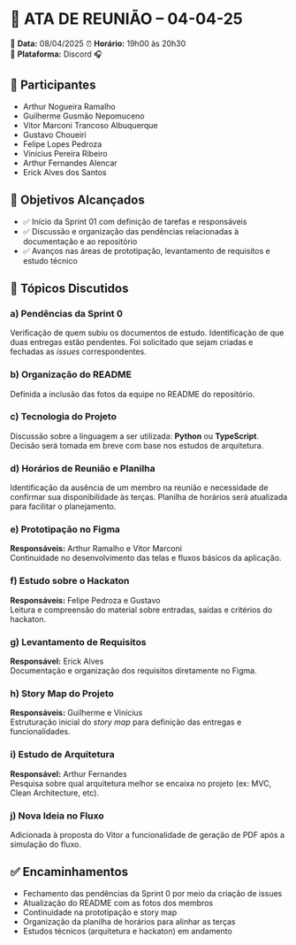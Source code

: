 # 📝 ATA DE REUNIÃO – 04-04-25

📅 **Data:** 08/04/2025
⏰ **Horário:** 19h00 às 20h30  
📍 **Plataforma:** Discord 🎧  

## 👥 Participantes
- Arthur Nogueira Ramalho  
- Guilherme Gusmão Nepomuceno  
- Vitor Marconi Trancoso Albuquerque  
- Gustavo Choueiri  
- Felipe Lopes Pedroza  
- Vinícius Pereira Ribeiro  
- Arthur Fernandes Alencar  
- Erick Alves dos Santos  

## 🎯 Objetivos Alcançados
- ✅ Início da Sprint 01 com definição de tarefas e responsáveis  
- ✅ Discussão e organização das pendências relacionadas à documentação e ao repositório  
- ✅ Avanços nas áreas de prototipação, levantamento de requisitos e estudo técnico  

## 📌 Tópicos Discutidos

### a) Pendências da Sprint 0
Verificação de quem subiu os documentos de estudo. Identificação de que duas entregas estão pendentes. Foi solicitado que sejam criadas e fechadas as *issues* correspondentes.

### b) Organização do README
Definida a inclusão das fotos da equipe no README do repositório.

### c) Tecnologia do Projeto
Discussão sobre a linguagem a ser utilizada: **Python** ou **TypeScript**. Decisão será tomada em breve com base nos estudos de arquitetura.

### d) Horários de Reunião e Planilha
Identificação da ausência de um membro na reunião e necessidade de confirmar sua disponibilidade às terças. Planilha de horários será atualizada para facilitar o planejamento.

### e) Prototipação no Figma
**Responsáveis:** Arthur Ramalho e Vitor Marconi  
Continuidade no desenvolvimento das telas e fluxos básicos da aplicação.

### f) Estudo sobre o Hackaton
**Responsáveis:** Felipe Pedroza e Gustavo  
Leitura e compreensão do material sobre entradas, saídas e critérios do hackaton.

### g) Levantamento de Requisitos
**Responsável:** Erick Alves  
Documentação e organização dos requisitos diretamente no Figma.

### h) Story Map do Projeto
**Responsáveis:** Guilherme e Vinícius  
Estruturação inicial do *story map* para definição das entregas e funcionalidades.

### i) Estudo de Arquitetura
**Responsável:** Arthur Fernandes  
Pesquisa sobre qual arquitetura melhor se encaixa no projeto (ex: MVC, Clean Architecture, etc).

### j) Nova Ideia no Fluxo
Adicionada à proposta do Vitor a funcionalidade de geração de PDF após a simulação do fluxo.

## ✅ Encaminhamentos
- Fechamento das pendências da Sprint 0 por meio da criação de issues  
- Atualização do README com as fotos dos membros  
- Continuidade na prototipação e story map  
- Organização da planilha de horários para alinhar as terças  
- Estudos técnicos (arquitetura e hackaton) em andamento
